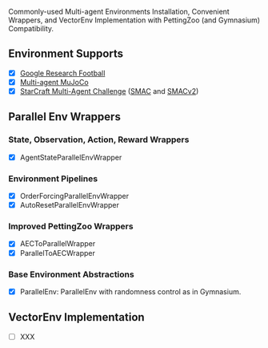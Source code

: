 Commonly-used Multi-agent Environments Installation, Convenient Wrappers, and VectorEnv Implementation with PettingZoo (and Gymnasium) Compatibility.

## Environment Supports
- [x] [Google Research Football](https://github.com/xihuai18/GFootball-Gymnasium-Pettingzoo)
- [x] [Multi-agent MuJoCo](https://github.com/xihuai18/MaMuJoCo-PettingZoo)
- [x] [StarCraft Multi-Agent Challenge](https://github.com/xihuai18/SMAC-PettingZoo) ([SMAC](https://github.com/oxwhirl/smac) and [SMACv2](https://github.com/oxwhirl/smacv2))

## Parallel Env Wrappers

### State, Observation, Action, Reward Wrappers
- [x] AgentStateParallelEnvWrapper 

### Environment Pipelines
- [x] OrderForcingParallelEnvWrapper
- [x] AutoResetParallelEnvWrapper

### Improved PettingZoo Wrappers
- [x] AECToParallelWrapper
- [x] ParallelToAECWrapper

### Base Environment Abstractions
- [x] ParallelEnv: ParallelEnv with randomness control as in Gymnasium.

## VectorEnv Implementation
- [ ] XXX